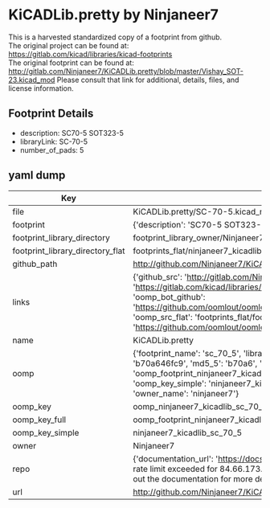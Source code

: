 # KiCADLib.pretty by Ninjaneer7  
This is a harvested standardized copy of a footprint from github.  
The original project can be found at:  
https://gitlab.com/kicad/libraries/kicad-footprints  
The original footprint can be found at:
http://gitlab.com/Ninjaneer7/KiCADLib.pretty/blob/master/Vishay_SOT-23.kicad_mod
Please consult that link for additional, details, files, and license information.  
## Footprint Details
* description: SC70-5 SOT323-5  
* libraryLink: SC-70-5  
* number_of_pads: 5  
## yaml dump  
| Key | Value |  
| --- | --- |  
| file | KiCADLib.pretty/SC-70-5.kicad_mod |  
| footprint | {'description': 'SC70-5 SOT323-5', 'libraryLink': 'SC-70-5', 'number_of_pads': 5} |  
| footprint_library_directory | footprint_library_owner/Ninjaneer7_KiCADLib.pretty |  
| footprint_library_directory_flat | footprints_flat/ninjaneer7_kicadlib_sc_70_5/working |  
| github_path | http://github.com/Ninjaneer7/KiCADLib.pretty/blob/master/SC-70-5.kicad_mod |  
| links | {'github_src': 'http://gitlab.com/Ninjaneer7/KiCADLib.pretty/blob/master/Vishay_SOT-23.kicad_mod', 'github_src_repo': 'https://gitlab.com/kicad/libraries/kicad-footprints', 'oomp_bot': 'footprints/ninjaneer7_kicadlib_sc_70_5/working', 'oomp_bot_github': 'https://github.com/oomlout/oomlout_oomp_footprint_bot/tree/main/footprints/ninjaneer7_kicadlib_sc_70_5/working', 'oomp_src_flat': 'footprints_flat/footprints_flat/ninjaneer7_kicadlib_sc_70_5/working', 'oomp_src_flat_github': 'https://github.com/oomlout/oomlout_oomp_footprint_src/tree/main/footprints_flat/ninjaneer7_kicadlib_sc_70_5/working'} |  
| name | KiCADLib.pretty |  
| oomp | {'footprint_name': 'sc_70_5', 'library_name': 'kicadlib', 'md5': 'b70a646fc996449f982fbb2d547c753e', 'md5_10': 'b70a646fc9', 'md5_5': 'b70a6', 'md5_6': 'b70a64', 'oomp_key': 'oomp_ninjaneer7_kicadlib_sc_70_5', 'oomp_key_extra': 'oomp_footprint_ninjaneer7_kicadlib_sc_70_5', 'oomp_key_full': 'oomp_footprint_ninjaneer7_kicadlib_sc_70_5_b70a64', 'oomp_key_simple': 'ninjaneer7_kicadlib_sc_70_5', 'original_filename': 'KiCADLib.pretty/SC-70-5.kicad_mod', 'owner_name': 'ninjaneer7'} |  
| oomp_key | oomp_ninjaneer7_kicadlib_sc_70_5 |  
| oomp_key_full | oomp_footprint_ninjaneer7_kicadlib_sc_70_5 |  
| oomp_key_simple | ninjaneer7_kicadlib_sc_70_5 |  
| owner | Ninjaneer7 |  
| repo | {'documentation_url': 'https://docs.github.com/rest/overview/resources-in-the-rest-api#rate-limiting', 'message': "API rate limit exceeded for 84.66.173.59. (But here's the good news: Authenticated requests get a higher rate limit. Check out the documentation for more details.)"} |  
| url | http://github.com/Ninjaneer7/KiCADLib.pretty |  

